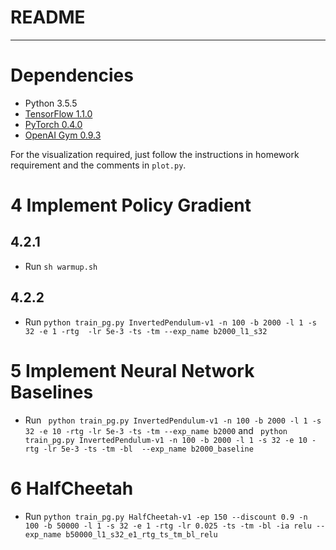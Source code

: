 ﻿# README

---
# Dependencies

- Python 3.5.5
- [TensorFlow 1.1.0](https://www.tensorflow.org/)
- [PyTorch 0.4.0](http://pytorch.org/)
- [OpenAI Gym 0.9.3](https://github.com/openai/gym) 

For the visualization required, just follow the instructions in homework requirement and the comments in `plot.py`.

# 4 Implement Policy Gradient

## 4.2.1

- Run `sh warmup.sh`

## 4.2.2

- Run `python train_pg.py InvertedPendulum-v1 -n 100 -b 2000 -l 1 -s 32 -e 1 -rtg 
    -lr 5e-3 -ts -tm --exp_name b2000_l1_s32`

# 5  Implement Neural Network Baselines

- Run `
python train_pg.py InvertedPendulum-v1 -n 100 -b 2000 -l 1 -s 32 -e 10 -rtg -lr 5e-3 -ts -tm --exp_name b2000` and `
python train_pg.py InvertedPendulum-v1 -n 100 -b 2000 -l 1 -s 32 -e 10 -rtg -lr 5e-3 -ts -tm -bl  --exp_name b2000_baseline`

# 6 HalfCheetah

- Run `python train_pg.py HalfCheetah-v1 -ep 150 --discount 0.9 -n 100 -b 50000 -l 1 -s 32 -e 1 -rtg -lr 0.025 -ts -tm -bl -ia relu --exp_name b50000_l1_s32_e1_rtg_ts_tm_bl_relu`
